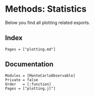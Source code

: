 # Methods: Statistics

Below you find all plotting related exports.

## Index

```@index
Pages = ["plotting.md"]
```

## Documentation

```@autodocs
Modules = [MonteCarloObservable]
Private = false
Order   = [:function]
Pages = ["plotting.jl"]
```
